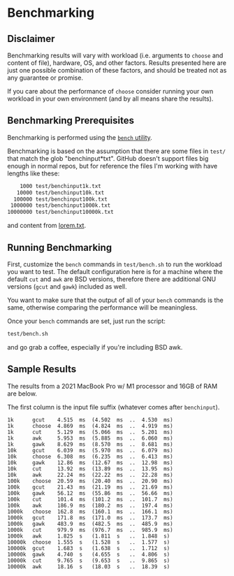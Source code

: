 # Benchmarking

## Disclaimer

Benchmarking results will vary with workload (i.e. arguments to `choose` and
content of file), hardware, OS, and other factors. Results presented here are
just one possible combination of these factors, and should be treated not as
any guarantee or promise.

If you care about the performance of `choose` consider running your own
workload in your own environment (and by all means share the results).

## Benchmarking Prerequisites

Benchmarking is performed using the [`bench` utility](https://github.com/Gabriel439/bench).

Benchmarking is based on the assumption that there are some files in `test/`
that match the glob "benchinput*txt". GitHub doesn't support files big enough in
normal repos, but for reference the files I'm working with have lengths like
these:

```sh
    1000 test/benchinput1k.txt
   10000 test/benchinput10k.txt
  100000 test/benchinput100k.txt
 1000000 test/benchinput1000k.txt
10000000 test/benchinput10000k.txt
```

and content from [lorem.txt](test/lorem.txt).

## Running Benchmarking

First, customize the `bench` commands in `test/bench.sh` to run the workload
you want to test. The default configuration here is for a machine where the
default `cut` and `awk` are BSD versions, therefore there are additional GNU
versions (`gcut` and `gawk`) included as well.

You want to make sure that the output of all of your `bench` commands is the
same, otherwise comparing the performance will be meaningless.

Once your `bench` commands are set, just run the script:

```bash
test/bench.sh
```

and go grab a coffee, especially if you're including BSD awk.

## Sample Results

The results from a 2021 MacBook Pro w/ M1 processor and 16GB of RAM are below.

The first column is the input file suffix (whatever comes after `benchinput`).

```
1k      gcut    4.515  ms  (4.502  ms  ..  4.530  ms)
1k      choose  4.869  ms  (4.824  ms  ..  4.919  ms)
1k      cut     5.129  ms  (5.066  ms  ..  5.201  ms)
1k      awk     5.953  ms  (5.885  ms  ..  6.060  ms)
1k      gawk    8.629  ms  (8.570  ms  ..  8.681  ms)
10k     gcut    6.039  ms  (5.970  ms  ..  6.079  ms)
10k     choose  6.308  ms  (6.235  ms  ..  6.413  ms)
10k     gawk    12.86  ms  (12.67  ms  ..  12.98  ms)
10k     cut     13.92  ms  (13.89  ms  ..  13.95  ms)
10k     awk     22.24  ms  (22.22  ms  ..  22.28  ms)
100k    choose  20.59  ms  (20.40  ms  ..  20.90  ms)
100k    gcut    21.43  ms  (21.19  ms  ..  21.69  ms)
100k    gawk    56.12  ms  (55.86  ms  ..  56.66  ms)
100k    cut     101.4  ms  (101.2  ms  ..  101.7  ms)
100k    awk     186.9  ms  (180.2  ms  ..  197.4  ms)
1000k   choose  162.8  ms  (160.1  ms  ..  166.1  ms)
1000k   gcut    171.8  ms  (171.0  ms  ..  173.7  ms)
1000k   gawk    483.9  ms  (482.5  ms  ..  485.9  ms)
1000k   cut     979.9  ms  (976.7  ms  ..  985.9  ms)
1000k   awk     1.825  s   (1.811  s   ..  1.848  s)
10000k  choose  1.555  s   (1.528  s   ..  1.577  s)
10000k  gcut    1.683  s   (1.638  s   ..  1.712  s)
10000k  gawk    4.740  s   (4.655  s   ..  4.806  s)
10000k  cut     9.765  s   (9.653  s   ..  9.865  s)
10000k  awk     18.16  s   (18.03  s   ..  18.39  s)
```
